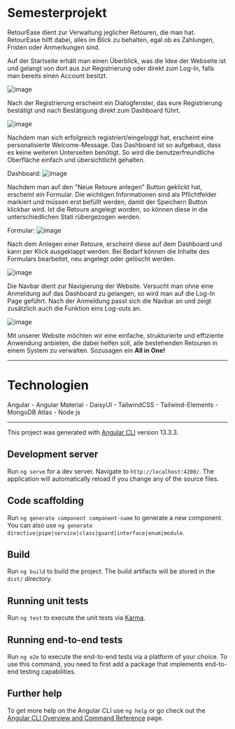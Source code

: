 # Semesterprojekt

RetourEase dient zur Verwaltung jeglicher Retouren, die man hat. RetourEase hilft dabei, alles im Blick zu behalten, egal ob es Zahlungen, Fristen oder Anmerkungen sind. 

Auf der Startseite erhält man einen Überblick, was die Idee der Webseite ist und gelangt von dort aus zur Registrierung oder direkt zum Log-In, falls man bereits einen Account besitzt.

![image](https://user-images.githubusercontent.com/82116504/227354149-15fa5f86-f6ab-4c10-a725-5a0cc6c646d2.png)


Nach der Registrierung erscheint ein Dialogfenster, das eure Registrierung bestätigt und nach Bestätigung direkt zum Dashboard führt.

![image](https://user-images.githubusercontent.com/82116504/227355342-588fc55d-76ef-410d-9b07-b542dd6c24a9.png)

Nachdem man sich erfolgreich registriert/eingeloggt hat, erscheint eine personalisierte Welcome-Message. Das Dashboard ist so aufgebaut, dass es keine weiteren Unterseiten benötigt. So wird die benutzerfreundliche Oberfläche einfach und übersichtlicht gehalten.

Dashboard: ![image](https://user-images.githubusercontent.com/82116504/227356156-e84c7d88-4b3e-43cd-8621-7606cbb20ee5.png)

Nachdem man auf den "Neue Retoure anlegen" Button geklickt hat, erscheint ein Formular. Die wichtigen Informationen sind als Pflichtfelder markiert und müssen erst befüllt werden, damit der Speichern Button klickbar wird. Ist die Retoure angelegt worden, so können diese in die unterschiedlichen Stati rübergezogen werden.

Formular: ![image](https://user-images.githubusercontent.com/82116504/227356302-16dadfa6-4301-414d-ab09-cbdacef3cf5b.png)

Nach dem Anlegen einer Retoure, erscheint diese auf dem Dashboard und kann per Klick ausgeklappt werden. Bei Bedarf können die Inhalte des Formulars bearbeitet, neu angelegt oder gelöscht werden.

![image](https://user-images.githubusercontent.com/82116504/227357103-8a31e275-971b-4b59-adaf-2d380a0f9647.png)

Die Navbar dient zur Navigierung der Website. Versucht man ohne eine Anmeldung auf das Dashboard zu gelangen, so wird man auf die Log-In Page geführt.
Nach der Anmeldung passt sich die Navbar an und zeigt zusätzlich auch die Funktion eins Log-outs an.

![image](https://user-images.githubusercontent.com/82116504/227369104-76872ad8-d181-4279-8c88-5964409bfa16.png)


Mit unserer Website möchten wir eine einfache, strukturierte und effiziente Anwendung anbieten, die dabei helfen soll, alle bestehenden Retouren in einem System zu verwalten. Sozusagen ein **All in One!** 

------------------------------------------------------------------------------------------------------------------------------------------------
# Technologien

Angular - Angular Material - DaisyUI - TailwindCSS - Tailwind-Elements - MongoDB Atlas - Node js


-------------------------------------------------------------------------------------------------------------------------------------------------

This project was generated with [Angular CLI](https://github.com/angular/angular-cli) version 13.3.3.

## Development server

Run `ng serve` for a dev server. Navigate to `http://localhost:4200/`. The application will automatically reload if you change any of the source files.

## Code scaffolding

Run `ng generate component component-name` to generate a new component. You can also use `ng generate directive|pipe|service|class|guard|interface|enum|module`.

## Build

Run `ng build` to build the project. The build artifacts will be stored in the `dist/` directory.

## Running unit tests

Run `ng test` to execute the unit tests via [Karma](https://karma-runner.github.io).

## Running end-to-end tests

Run `ng e2e` to execute the end-to-end tests via a platform of your choice. To use this command, you need to first add a package that implements end-to-end testing capabilities.

## Further help

To get more help on the Angular CLI use `ng help` or go check out the [Angular CLI Overview and Command Reference](https://angular.io/cli) page.
